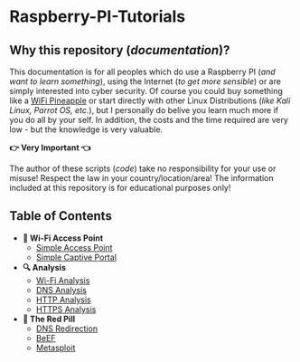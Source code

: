 # Raspberry-PI-Tutorials

## Why this repository (_documentation_)?

This documentation is for all peoples which do use a Raspberry PI (_and want to learn something_), using the Internet (_to get more sensible_) or are simply interested into cyber security. Of course you could buy something like a [WiFi Pineapple](https://www.hak5.org) or start directly with other Linux Distributions (_like Kali Linux, Parrot OS, etc._), but I personally do belive you learn much more if you do all by your self. In addition, the costs and the time required are very low - but the knowledge is very valuable.

**:point_right: Very Important :point_left:**

The author of these scripts (_code_) take no responsibility for your use or misuse! Respect the law in your country/location/area! The information included at this repository is for educational purposes only!

## Table of Contents

- **:satellite: Wi-Fi Access Point**
  - [Simple Access Point](./RaspberryPI_AccessPoint.md)
  - [Simple Captive Portal](./RaspberryPI_CaptivePortal.md)
- **:mag: Analysis** 
  - [Wi-Fi Analysis](./RaspberryPI_WiFiAnalysis.md)
  - [DNS Analysis](./RaspberryPI_DNSAnalysis.md)
  - [HTTP Analysis](./RaspberryPI_HTTPAnalysis.md)
  - [HTTPS Analysis](./RaspberryPI_HTTPSAnalysis.md)
- **:pill: The Red Pill**
  - [DNS Redirection]()
  - [BeEF]()
  - [Metasploit]()
